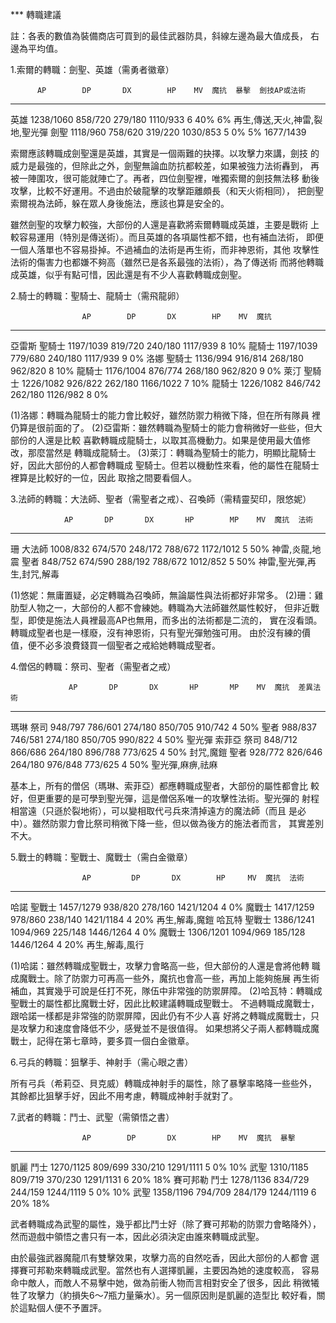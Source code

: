 
*** 轉職建議

註：各表的數值為裝備商店可買到的最佳武器防具，斜線左邊為最大值成長，
    右邊為平均值。

1.索爾的轉職：劍聖、英雄（需勇者徽章）

          AP        DP       DX        HP    MV  魔抗  暴擊  劍技AP或法術
----------------------------------------------------------------------------------
英雄  1238/1060  858/720  279/180  1110/933   6   40%    6%  再生,傳送,天火,神雷,裂地,聖光彈
劍聖  1118/960   758/620  319/220  1030/853   5    0%    5%  1677/1439

索爾應該轉職成劍聖還是英雄，其實是一個兩難的抉擇。以攻擊力來講，劍技
的威力是最強的，但除此之外，劍聖無論血防抗都較差，如果被強力法術轟到，
再被一陣圍攻，很可能就陣亡了。再者，四位劍聖裡，唯獨索爾的劍技無法移
動後攻擊，比較不好運用。不過由於破龍擊的攻擊距離頗長（和天火術相同），
把劍聖索爾視為法師，躲在眾人身後施法，應該也算是安全的。

雖然劍聖的攻擊力較強，大部份的人還是喜歡將索爾轉職成英雄，主要是戰術
上較容易運用（特別是傳送術）。而且英雄的各項屬性都不錯，也有補血法術，
即便一個人落單也不容易掛掉。不過補血的法術是再生術，而非神恩術，其他
攻擊性法術的傷害力也都嫌不夠高（雖然已是各系最強的法術），為了傳送術
而將他轉職成英雄，似乎有點可惜，因此還是有不少人喜歡轉職成劍聖。

2.騎士的轉職：聖騎士、龍騎士（需飛龍卵）

                    AP        DP       DX        HP    MV  魔抗
------------------------------------------------------------------
亞雷斯  聖騎士  1197/1039  819/720  240/180  1117/939   8   10%
        龍騎士  1197/1039  779/680  240/180  1117/939   9    0%
洛娜    聖騎士  1136/994   916/814  268/180   962/820   8   10%
        龍騎士  1176/1004  876/774  268/180   962/820   9    0%
萊汀    聖騎士  1226/1082  926/822  262/180  1166/1022  7   10%
        龍騎士  1226/1082  846/742  262/180  1126/982   8    0%

(1)洛娜：轉職為龍騎士的能力會比較好，雖然防禦力稍微下降，但在所有隊員
   裡仍算是很前面的了。
(2)亞雷斯：雖然轉職為聖騎士的能力會稍微好一些些，但大部份的人還是比較
   喜歡轉職成龍騎士，以取其高機動力。如果是使用最大值修改，那麼當然是
   轉職成龍騎士。
(3)萊汀：轉職為聖騎士的能力，明顯比龍騎士好，因此大部份的人都會轉職成
   聖騎士。但若以機動性來看，他的屬性在龍騎士裡算是比較好的一位，因此
   取捨之間要看個人。

3.法師的轉職：大法師、聖者（需聖者之戒）、召喚師（需精靈契印，限悠妮）

                AP       DP       DX       HP        MP    MV  魔抗  法術
--------------------------------------------------------------------------------------
珊  大法師  1008/832  674/570  248/172  788/672  1172/1012  5   50%  神雷,炎龍,地震
    聖者     848/752  674/590  288/192  788/672  1012/852   5   50%  神雷,聖光彈,再生,封咒,解毒

(1)悠妮：無庸置疑，必定轉職為召喚師，無論屬性與法術都好非常多。
(2)珊：雞肋型人物之一，大部份的人都不會練她。轉職為大法師雖然屬性較好，
   但非近戰型，即使是施法人員裡最高AP也無用，而多出的法術都是二流的，
   實在沒看頭。轉職成聖者也是一樣廢，沒有神恩術，只有聖光彈勉強可用。
   由於沒有練的價值，便不必多浪費錢買一個聖者之戒給她轉職成聖者。

4.僧侶的轉職：祭司、聖者（需聖者之戒）

                 AP       DP       DX       HP       MP    MV  魔抗  差異法術
--------------------------------------------------------------------------------------
瑪琳    祭司  948/797  786/601  274/180  850/705  910/742   4   50%
        聖者  988/837  746/581  274/180  850/705  990/822   4   50%  聖光彈
索菲亞  祭司  848/712  866/686  264/180  896/788  773/625   4   50%  封咒,魔鎧
        聖者  928/772  826/646  264/180  976/848  773/625   4   50%  聖光彈,麻痹,祛麻

基本上，所有的僧侶（瑪琳、索菲亞）都應轉職成聖者，大部份的屬性都會比
較好，但更重要的是可學到聖光彈，這是僧侶系唯一的攻擊性法術。聖光彈的
射程相當遠（只遜於裂地術），可以變相取代弓兵來清掉遠方的魔法師（而且
是必中）。雖然防禦力會比祭司稍微下降一些，但以做為後方的施法者而言，
其實差別不大。

5.戰士的轉職：聖戰士、魔戰士（需白金徽章）

                    AP         DP       DX        HP     MV  魔抗  法術
----------------------------------------------------------------------------------
哈諾    聖戰士  1457/1279   938/820  278/160  1421/1204   4    0%
        魔戰士  1417/1259   978/860  238/140  1421/1184   4   20%  再生,解毒,魔鎧
哈瓦特  聖戰士  1386/1241  1094/969  225/148  1446/1264   4    0%
        魔戰士  1306/1201  1094/969  185/128  1446/1264   4   20%  再生,解毒,風行

(1)哈諾：雖然轉職成聖戰士，攻擊力會略高一些，但大部份的人還是會將他轉
   職成魔戰士。除了防禦力可再高一些外，魔抗也會高一些，再加上能夠施展
   再生術補血，其實幾乎可說是任打不死，隊伍中非常強的防禦屏障。
(2)哈瓦特：轉職成聖戰士的屬性都比魔戰士好，因此比較建議轉職成聖戰士。
   不過轉職成魔戰士，跟哈諾一樣都是非常強的防禦屏障，因此仍有不少人喜
   好將之轉職成魔戰士，只是攻擊力和速度會降低不少，感覺並不是很值得。
   如果想將父子兩人都轉職成魔戰士，記得在第七章時，要多買一個白金徽章。

6.弓兵的轉職：狙擊手、神射手（需心眼之書）

所有弓兵（希莉亞、貝克威）轉職成神射手的屬性，除了暴擊率略降一些些外，
其餘都比狙擊手好，因此不用考慮，轉職成神射手就對了。

7.武者的轉職：鬥士、武聖（需領悟之書）

                    AP        DP       DX        HP    MV  魔抗  暴擊
------------------------------------------------------------------------
凱麗      鬥士  1270/1125  809/699  330/210  1291/1111  5    0%   10%
          武聖  1310/1185  809/719  370/230  1291/1131  6   20%   18%
賽可邦勒  鬥士  1278/1136  834/729  244/159  1244/1119  5    0%   10%
          武聖  1358/1196  794/709  284/179  1244/1119  6   20%   18%

武者轉職成為武聖的屬性，幾乎都比鬥士好（除了賽可邦勒的防禦力會略降外），
然而遊戲中領悟之書只有一本，因此必須決定由誰來轉職成武聖。

由於最強武器魔龍爪有雙擊效果，攻擊力高的自然吃香，因此大部份的人都會
選擇賽可邦勒來轉職成武聖。當然也有人選擇凱麗，主要因為她的速度較高，
容易命中敵人，而敵人不易擊中她，做為前衝人物而言相對安全了很多，因此
稍微犧牲了攻擊力（約損失6～7瓶力量藥水）。另一個原因則是凱麗的造型比
較好看，關於這點個人便不予置評。
